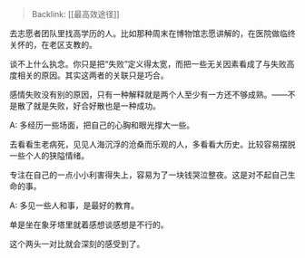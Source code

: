 > Backlink: [[最高效途径]]

去志愿者团队里找高学历的人。比如那种周末在博物馆志愿讲解的，在医院做临终关怀的，在老区支教的。  
  
谈不上什么执念。你只是把“失败”定义得太宽，而把一些无关因素看成了与失败高度相关的原因。其实这两者的关联只是巧合。  
  
感情失败没有别的原因，只有一种解释就是两个人至少有一方还不够成熟。——不是散了就是失败，好合好散也是一种成功。

A: 多经历一些场面，把自己的心胸和眼光撑大一些。  

去看看生老病死，见见人海沉浮的沧桑而乐观的人，多看看大历史。比较容易摆脱一些个人的狭隘情绪。  

专注在自己的一点小小利害得失上，容易为了一块钱哭泣整夜。这是对不起自己生命的事。

A: 多见一些人和事，是最好的教育。  

单是坐在象牙塔里就着感想谈感想是不行的。  

这个两头一对比就会深刻的感受到了。
